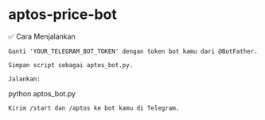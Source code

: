 # aptos-price-bot
✅ Cara Menjalankan

    Ganti 'YOUR_TELEGRAM_BOT_TOKEN' dengan token bot kamu dari @BotFather.

    Simpan script sebagai aptos_bot.py.

    Jalankan:

python aptos_bot.py

    Kirim /start dan /aptos ke bot kamu di Telegram.
